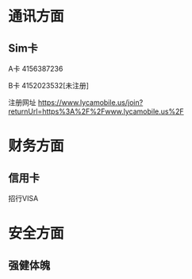 

# 通讯方面

## Sim卡

A卡
4156387236

B卡
4152023532[未注册]

注册网址
https://www.lycamobile.us/join?returnUrl=https%3A%2F%2Fwww.lycamobile.us%2F



# 财务方面

## 信用卡
招行VISA



# 安全方面

## 强健体魄


